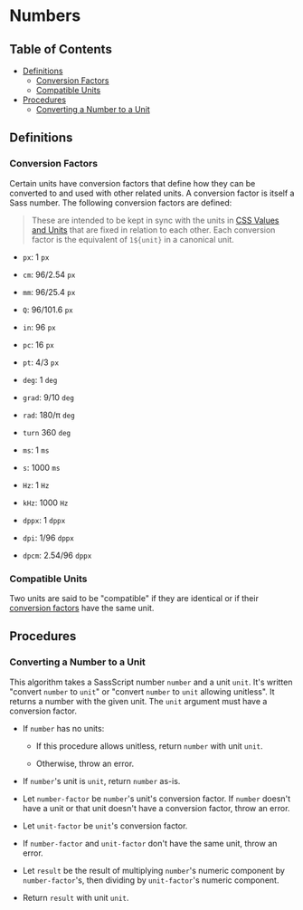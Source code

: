 # Numbers

## Table of Contents

* [Definitions](#definitions)
  * [Conversion Factors](#conversion-factors)
  * [Compatible Units](#compatible-units)
* [Procedures](#procedures)
  * [Converting a Number to a Unit](#converting-a-number-to-a-unit)

## Definitions

### Conversion Factors

Certain units have conversion factors that define how they can be converted to
and used with other related units. A conversion factor is itself a Sass number.
The following conversion factors are defined:

> These are intended to be kept in sync with the units in [CSS Values and Units]
> that are fixed in relation to each other. Each conversion factor is the
> equivalent of `1${unit}` in a canonical unit.

[CSS Values and Units]: https://www.w3.org/TR/css-values-3/

* `px`: 1 `px`
* `cm`: 96/2.54 `px`
* `mm`: 96/25.4 `px`
* `Q`: 96/101.6 `px`
* `in`: 96 `px`
* `pc`: 16 `px`
* `pt`: 4/3 `px`

* `deg`: 1 `deg`
* `grad`: 9/10 `deg`
* `rad`: 180/π `deg`
* `turn` 360 `deg`

* `ms`: 1 `ms`
* `s`: 1000 `ms`

* `Hz`: 1 `Hz`
* `kHz`: 1000 `Hz`

* `dppx`: 1 `dppx`
* `dpi`: 1/96 `dppx`
* `dpcm`: 2.54/96 `dppx`

### Compatible Units

Two units are said to be "compatible" if they are identical or if their
[conversion factors] have the same unit.

[conversion factors]: #conversion-factors

## Procedures

### Converting a Number to a Unit

This algorithm takes a SassScript number `number` and a unit `unit`. It's
written "convert `number` to `unit`" or "convert `number` to `unit` allowing
unitless". It returns a number with the given unit. The `unit` argument must
have a conversion factor.

* If `number` has no units:

  * If this procedure allows unitless, return `number` with unit `unit`.

  * Otherwise, throw an error.

* If `number`'s unit is `unit`, return `number` as-is.

* Let `number-factor` be `number`'s unit's conversion factor. If `number`
  doesn't have a unit or that unit doesn't have a conversion factor, throw an
  error.

* Let `unit-factor` be `unit`'s conversion factor.

* If `number-factor` and `unit-factor` don't have the same unit, throw an error.

* Let `result` be the result of multiplying `number`'s numeric component by
  `number-factor`'s, then dividing by `unit-factor`'s numeric component.

* Return `result` with unit `unit`.
